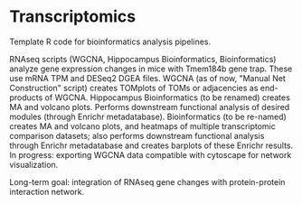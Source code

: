 # Transcriptomics
Template R code for bioinformatics analysis pipelines.

RNAseq scripts (WGCNA, Hippocampus Bioinformatics, Bioinformatics) analyze gene expression changes in mice with Tmem184b gene trap. These use mRNA TPM and DESeq2 DGEA files.
  WGCNA (as of now, "Manual Net Construction" script) creates TOMplots of TOMs or adjacencies as end-products of WGCNA.
  Hippocampus Bioinformatics (to be renamed) creates MA and volcano plots. Performs downstream functional analysis of desired modules (through Enrichr metadatabase).
  Bioinformatics (to be re-named) creates MA and volcano plots, and heatmaps of multiple transcriptomic comparison datasets; also performs downstream functional analysis through Enrichr metadatabase and creates barplots of these Enrichr results.
        In progress: exporting WGCNA data compatible with cytoscape for network visualization.

Long-term goal: integration of RNAseq gene changes with protein-protein interaction network.
